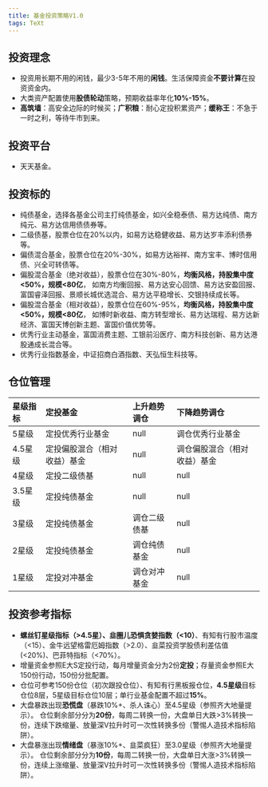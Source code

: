 ```yaml
---
title: 基金投资策略V1.0
tags: TeXt
---
```


## 投资理念
 - 投资用长期不用的闲钱，最少3-5年不用的**闲钱**。生活保障资金**不要计算**在投资资金内。
 - 大类资产配置使用**股债轮动**策略，预期收益率年化**10%-15%**。
 - **高筑墙**：高安全边际的时候买；**广积粮**：耐心定投积累资产；**缓称王**：不急于一时之利，等待牛市到来。

## 投资平台
 - 天天基金。

## 投资标的
 - 纯债基金，选择各基金公司主打纯债基金，如兴全稳泰债、易方达纯债、南方纯元、易方达信用债债券等。
 - 二级债基，股票仓位在20%以内，如易方达稳健收益、易方达岁丰添利债券等。
 - 偏债混合基金，股票仓位在20%-30%，如易方达裕祥、南方宝丰、博时信用债、兴全可转债等。
 - 偏股混合基金（绝对收益），股票仓位在30%-80%，**均衡风格，持股集中度<50%，规模<80亿**，
如南方均衡回报、易方达安心回馈、易方达安盈回报、富国睿泽回报、景顺长城优选混合、易方达平稳增长、交银持续成长等。
 - 偏股混合基金（相对收益），股票仓位在60%-95%，**均衡风格，持股集中度<50%，规模<80亿**，
如博时新收益、南方转型增长、易方达瑞程、易方达新经济、富国天博创新主题、富国价值优势等。
 - 优秀行业主动基金，富国消费主题、工银前沿医疗、南方科技创新、易方达港股通成长混合等。
 - 优秀行业指数基金，中证招商白酒指数、天弘恒生科技等。

## 仓位管理

| 星级指标 | 定投基金 | 上升趋势调仓 | 下降趋势调仓 |
| :---- | :---- | :---- | :----|
| 5星级 | 定投优秀行业基金 | null | 调仓优秀行业基金 |
| 4.5星级 | 定投偏股混合（相对收益）基金 | null | 调仓偏股混合（相对收益）基金 |
| 4星级 | 定投二级债基 | null |	null |
| 3.5星级 | 定投纯债基金 | null | null |
| 3星级 | 定投纯债基金 | 调仓二级债基| null |
| 2星级	| 定投纯债基金 | 调仓纯债基金 | null |
| 1星级 | 定投对冲基金 | 调仓对冲基金 | null |

## 投资参考指标
 - **螺丝钉星级指标（>4.5星）、韭圈儿恐惧贪婪指数（<10）**、有知有行股市温度（<15）、金牛远望格雷厄姆指数（>2.0）、韭菜投资学股债利差估值(<20%)、巴菲特指标（<70%）。
 - 增量资金参照E大S定投行动，每月增量资金分为2份**定投**；存量资金参照E大150份行动，150份分批配置。
 - 仓位可参考150份仓位（初次跟投仓位）、有知有行黑板报仓位，**4.5星级**目标仓位8层，5星级目标仓位10层；单行业基金配置不超过**15%**。
 - 大盘暴跌出现**恐慌盘**（暴跌10%+、杀人诛心）至4.5星级（参照齐大地量提示）。
仓位剩余部分分为**20份**，每周二转换一份，大盘单日大跌>3%转换一份，连续下跌缩量、放量深V拉升时可一次性转换多份（警惕人造技术指标陷阱）。
 - 大盘暴涨出现**情绪盘**（暴涨10%+、韭菜疯狂）至3.0星级（参照齐大地量提示）。
仓位剩余部分分为**10份**，每周二转换一份，大盘单日大涨>3%转换一份，连续上涨缩量、放量深V拉升时可一次性转换多份（警惕人造技术指标陷阱）。
